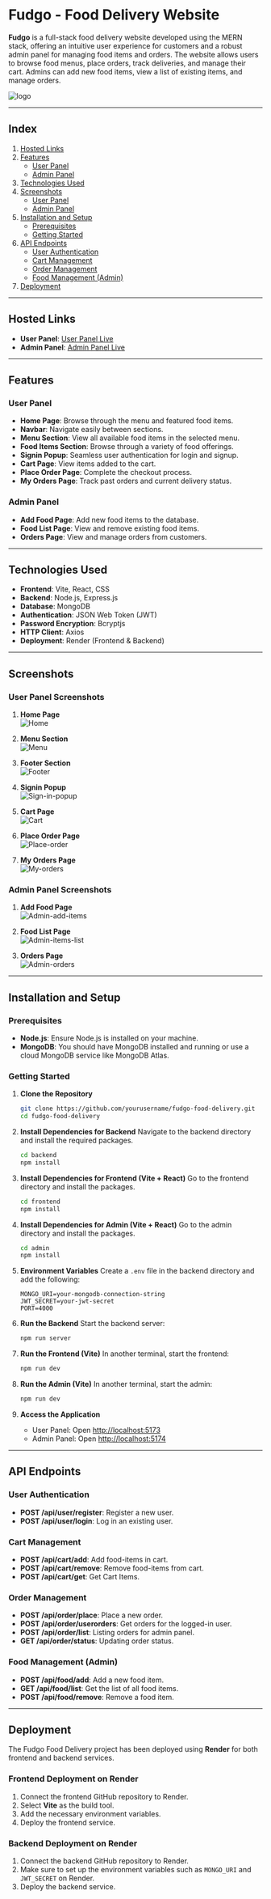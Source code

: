 # Fudgo - Food Delivery Website

**Fudgo** is a full-stack food delivery website developed using the MERN stack, offering an intuitive user experience for customers and a robust admin panel for managing food items and orders. The website allows users to browse food menus, place orders, track deliveries, and manage their cart. Admins can add new food items, view a list of existing items, and manage orders.
 
   ![logo](https://github.com/user-attachments/assets/05725ca2-6d81-4ee0-9487-cbbbe5698ce2)
   
---

## Index

1. [Hosted Links](#hosted-links)
2. [Features](#features)
   - [User Panel](#user-panel)
   - [Admin Panel](#admin-panel)
3. [Technologies Used](#technologies-used)
4. [Screenshots](#screenshots)
   - [User Panel](#user-panel-screenshots)
   - [Admin Panel](#admin-panel-screenshots)
5. [Installation and Setup](#installation-and-setup)
   - [Prerequisites](#prerequisites)
   - [Getting Started](#getting-started)
6. [API Endpoints](#api-endpoints)
   - [User Authentication](#user-authentication)
   - [Cart Management](#cart-management)
   - [Order Management](#order-management)
   - [Food Management (Admin)](#food-management-admin)
7. [Deployment](#deployment)

---

## Hosted Links

- **User Panel**: [User Panel Live](https://fudgo.onrender.com)  
- **Admin Panel**: [Admin Panel Live](https://fudgo-admin.onrender.com)

---

## Features

### User Panel
- **Home Page**: Browse through the menu and featured food items.
- **Navbar**: Navigate easily between sections.
- **Menu Section**: View all available food items in the selected menu.
- **Food Items Section**: Browse through a variety of food offerings.
- **Signin Popup**: Seamless user authentication for login and signup.
- **Cart Page**: View items added to the cart.
- **Place Order Page**: Complete the checkout process.
- **My Orders Page**: Track past orders and current delivery status.

### Admin Panel
- **Add Food Page**: Add new food items to the database.
- **Food List Page**: View and remove existing food items.
- **Orders Page**: View and manage orders from customers.

---

## Technologies Used

- **Frontend**: Vite, React, CSS
- **Backend**: Node.js, Express.js
- **Database**: MongoDB
- **Authentication**: JSON Web Token (JWT)
- **Password Encryption**: Bcryptjs
- **HTTP Client**: Axios
- **Deployment**: Render (Frontend & Backend)

---

## Screenshots

### User Panel Screenshots

1. **Home Page**  
   ![Home](https://github.com/user-attachments/assets/6c6d9044-4b52-4629-8603-8f7a14de38f9)

2. **Menu Section**  
   ![Menu](https://github.com/user-attachments/assets/fa3348bf-ac6d-47ca-a18e-93aac7df911e)

3. **Footer Section**  
   ![Footer](https://github.com/user-attachments/assets/69b04325-4b80-416a-b8e9-90760641f0e2)

4. **Signin Popup**  
   ![Sign-in-popup](https://github.com/user-attachments/assets/701f068a-c8b4-44a6-b841-b4f6c2fabba5)
   
5. **Cart Page**  
   ![Cart](https://github.com/user-attachments/assets/4f606bd7-e6fa-4043-843a-9c472c025396)

6. **Place Order Page**  
   ![Place-order](https://github.com/user-attachments/assets/64f90156-a80b-4ad2-a26e-63f24cc8ab9d)
   
7. **My Orders Page**  
   ![My-orders](https://github.com/user-attachments/assets/624acd2a-4827-4203-acd2-fd13ca7cca5b)

### Admin Panel Screenshots

1. **Add Food Page**  
   ![Admin-add-items](https://github.com/user-attachments/assets/ef6a2775-ee5c-4b52-9473-598f83752f24)
   
2. **Food List Page**  
  ![Admin-items-list](https://github.com/user-attachments/assets/f7516bd7-9230-42d4-8a5b-08e4e04a4f46)

3. **Orders Page**  
   ![Admin-orders](https://github.com/user-attachments/assets/ee980b9d-b8e5-44d9-a568-077a7a15f8d6)

---

## Installation and Setup

### Prerequisites

- **Node.js**: Ensure Node.js is installed on your machine.
- **MongoDB**: You should have MongoDB installed and running or use a cloud MongoDB service like MongoDB Atlas.

### Getting Started

1. **Clone the Repository**
   ```bash
   git clone https://github.com/yourusername/fudgo-food-delivery.git
   cd fudgo-food-delivery
   ```

2. **Install Dependencies for Backend**
   Navigate to the backend directory and install the required packages.
   ```bash
   cd backend
   npm install
   ```

3. **Install Dependencies for Frontend (Vite + React)**
   Go to the frontend directory and install the packages.
   ```bash
   cd frontend
   npm install
   ```

4. **Install Dependencies for Admin (Vite + React)**
   Go to the admin directory and install the packages.
   ```bash
   cd admin
   npm install
   ```

5. **Environment Variables**
   Create a `.env` file in the backend directory and add the following:
   ```env
   MONGO_URI=your-mongodb-connection-string
   JWT_SECRET=your-jwt-secret
   PORT=4000
   ```

6. **Run the Backend**
   Start the backend server:
   ```bash
   npm run server
   ```

7. **Run the Frontend (Vite)**
   In another terminal, start the frontend:
   ```bash
   npm run dev
   ```

8. **Run the Admin (Vite)**
   In another terminal, start the admin:
   ```bash
   npm run dev
   ```

9. **Access the Application**
   - User Panel: Open [http://localhost:5173](http://localhost:5173)
   - Admin Panel: Open [http://localhost:5174](http://localhost:5174)

---

## API Endpoints

### User Authentication

- **POST /api/user/register**: Register a new user.
- **POST /api/user/login**: Log in an existing user.

### Cart Management

- **POST /api/cart/add**: Add food-items in cart.
- **POST /api/cart/remove**: Remove food-items from cart.
- **POST /api/cart/get**: Get Cart Items.

### Order Management

- **POST /api/order/place**: Place a new order.
- **POST /api/order/userorders**: Get orders for the logged-in user.
- **POST /api/order/list**: Listing orders for admin panel.
- **GET /api/order/status**: Updating order status.

### Food Management (Admin)

- **POST /api/food/add**: Add a new food item.
- **GET /api/food/list**: Get the list of all food items.
- **POST /api/food/remove**: Remove a food item.

---

## Deployment

The Fudgo Food Delivery project has been deployed using **Render** for both frontend and backend services.

### Frontend Deployment on Render

1. Connect the frontend GitHub repository to Render.
2. Select **Vite** as the build tool.
3. Add the necessary environment variables.
4. Deploy the frontend service.

### Backend Deployment on Render

1. Connect the backend GitHub repository to Render.
2. Make sure to set up the environment variables such as `MONGO_URI` and `JWT_SECRET` on Render.
3. Deploy the backend service.

